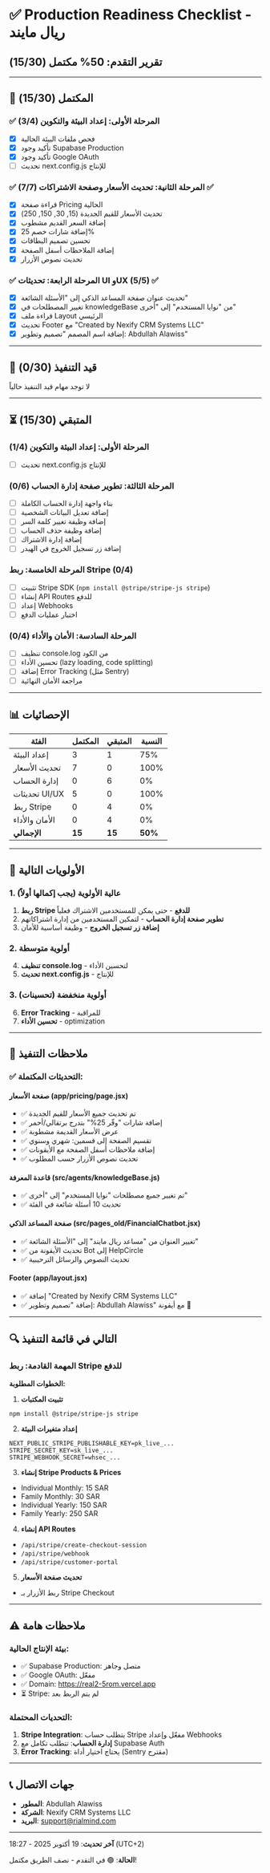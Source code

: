 # ✅ Production Readiness Checklist - ريال مايند

## تقرير التقدم: 50% مكتمل (15/30)

---

## 🎉 المكتمل (15/30)

### ✅ المرحلة الأولى: إعداد البيئة والتكوين (3/4)
- [x] فحص ملفات البيئة الحالية
- [x] تأكيد وجود Supabase Production
- [x] تأكيد وجود Google OAuth
- [ ] تحديث next.config.js للإنتاج

### ✅ المرحلة الثانية: تحديث الأسعار وصفحة الاشتراكات (7/7) ✅
- [x] قراءة صفحة Pricing الحالية
- [x] تحديث الأسعار للقيم الجديدة (15, 30, 150, 250)
- [x] إضافة السعر القديم مشطوب
- [x] إضافة شارات خصم 25%
- [x] تحسين تصميم البطاقات
- [x] إضافة الملاحظات أسفل الصفحة
- [x] تحديث نصوص الأزرار

### ✅ المرحلة الرابعة: تحديثات UI وUX (5/5) ✅
- [x] تحديث عنوان صفحة المساعد الذكي إلى "الأسئلة الشائعة"
- [x] تغيير المصطلحات في knowledgeBase من "نوايا المستخدم" إلى "أخرى"
- [x] قراءة ملف Layout الرئيسي
- [x] تحديث Footer مع "Created by Nexify CRM Systems LLC"
- [x] إضافة اسم المصمم "تصميم وتطوير: Abdullah Alawiss"

---

## 🔄 قيد التنفيذ (0/30)

لا توجد مهام قيد التنفيذ حالياً

---

## ⏳ المتبقي (15/30)

### المرحلة الأولى: إعداد البيئة والتكوين (1/4)
- [ ] تحديث next.config.js للإنتاج

### المرحلة الثالثة: تطوير صفحة إدارة الحساب (0/6)
- [ ] بناء واجهة إدارة الحساب الكاملة
- [ ] إضافة تعديل البيانات الشخصية
- [ ] إضافة وظيفة تغيير كلمة السر
- [ ] إضافة وظيفة حذف الحساب
- [ ] إضافة إدارة الاشتراك
- [ ] إضافة زر تسجيل الخروج في الهيدر

### المرحلة الخامسة: ربط Stripe (0/4)
- [ ] تثبيت Stripe SDK (`npm install @stripe/stripe-js stripe`)
- [ ] إنشاء API Routes للدفع
- [ ] إعداد Webhooks
- [ ] اختبار عمليات الدفع

### المرحلة السادسة: الأمان والأداء (0/4)
- [ ] تنظيف console.log من الكود
- [ ] تحسين الأداء (lazy loading, code splitting)
- [ ] إضافة Error Tracking (مثل Sentry)
- [ ] مراجعة الأمان النهائية

---

## 📊 الإحصائيات

| الفئة | المكتمل | المتبقي | النسبة |
|-------|---------|---------|--------|
| إعداد البيئة | 3 | 1 | 75% |
| تحديث الأسعار | 7 | 0 | 100% |
| إدارة الحساب | 0 | 6 | 0% |
| تحديثات UI/UX | 5 | 0 | 100% |
| ربط Stripe | 0 | 4 | 0% |
| الأمان والأداء | 0 | 4 | 0% |
| **الإجمالي** | **15** | **15** | **50%** |

---

## 🎯 الأولويات التالية

### 1. عالية الأولوية (يجب إكمالها أولاً)
1. **ربط Stripe للدفع** - حتى يمكن للمستخدمين الاشتراك فعلياً
2. **تطوير صفحة إدارة الحساب** - لتمكين المستخدمين من إدارة اشتراكاتهم
3. **إضافة زر تسجيل الخروج** - وظيفة أساسية للأمان

### 2. أولوية متوسطة
4. **تنظيف console.log** - لتحسين الأداء
5. **تحديث next.config.js** - للإنتاج

### 3. أولوية منخفضة (تحسينات)
6. **Error Tracking** - للمراقبة
7. **تحسين الأداء** - optimization

---

## 📝 ملاحظات التنفيذ

### ✅ التحديثات المكتملة:

#### صفحة الأسعار (app/pricing/page.jsx)
- ✅ تم تحديث جميع الأسعار للقيم الجديدة
- ✅ إضافة شارات "وفّر 25%" بتدرج برتقالي/أحمر
- ✅ عرض الأسعار القديمة مشطوبة
- ✅ تقسيم الصفحة إلى قسمين: شهري وسنوي
- ✅ إضافة ملاحظات أسفل الصفحة مع الأيقونات
- ✅ تحديث نصوص الأزرار حسب المطلوب

#### قاعدة المعرفة (src/agents/knowledgeBase.js)
- ✅ تم تغيير جميع مصطلحات "نوايا المستخدم" إلى "أخرى"
- ✅ تحديث 10 أسئلة شائعة في الفئة

#### صفحة المساعد الذكي (src/pages_old/FinancialChatbot.jsx)
- ✅ تغيير العنوان من "مساعد ريال مايند" إلى "الأسئلة الشائعة"
- ✅ تحديث الأيقونة من Bot إلى HelpCircle
- ✅ تحديث النصوص والرسائل الترحيبية

#### Footer (app/layout.jsx)
- ✅ إضافة "Created by Nexify CRM Systems LLC"
- ✅ إضافة "تصميم وتطوير: Abdullah Alawiss" مع أيقونة 💎

---

## 🔍 التالي في قائمة التنفيذ

### المهمة القادمة: ربط Stripe للدفع

**الخطوات المطلوبة:**

1. **تثبيت المكتبات**
```bash
npm install @stripe/stripe-js stripe
```

2. **إعداد متغيرات البيئة**
```env
NEXT_PUBLIC_STRIPE_PUBLISHABLE_KEY=pk_live_...
STRIPE_SECRET_KEY=sk_live_...
STRIPE_WEBHOOK_SECRET=whsec_...
```

3. **إنشاء Stripe Products & Prices**
- Individual Monthly: 15 SAR
- Family Monthly: 30 SAR
- Individual Yearly: 150 SAR
- Family Yearly: 250 SAR

4. **إنشاء API Routes**
- `/api/stripe/create-checkout-session`
- `/api/stripe/webhook`
- `/api/stripe/customer-portal`

5. **تحديث صفحة الأسعار**
- ربط الأزرار بـ Stripe Checkout

---

## ⚠️ ملاحظات هامة

### بيئة الإنتاج الحالية:
- ✅ Supabase Production: متصل وجاهز
- ✅ Google OAuth: مفعّل
- ✅ Domain: https://real2-5rom.vercel.app
- ⏳ Stripe: لم يتم الربط بعد

### التحديات المحتملة:
1. **Stripe Integration**: يتطلب حساب Stripe مفعّل وإعداد Webhooks
2. **إدارة الحساب**: تتطلب تكامل مع Supabase Auth
3. **Error Tracking**: يحتاج اختيار أداة (Sentry مقترح)

---

## 📞 جهات الاتصال

- **المطور**: Abdullah Alawiss
- **الشركة**: Nexify CRM Systems LLC
- **البريد**: support@rialmind.com

---

**آخر تحديث**: 19 أكتوبر 2025 - 18:27 (UTC+2)

**الحالة**: 🟢 في التقدم - نصف الطريق مكتمل!
